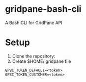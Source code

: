 # gridpane-bash-cli
A Bash CLI for GridPane API

# Setup
1. Clone the repository:
2. Create $HOME/.gridpane file
```
GPBC_TOKEN_DEFAULT=<token>
GPBC_TOKEN_CUSTOMER=<token>
```